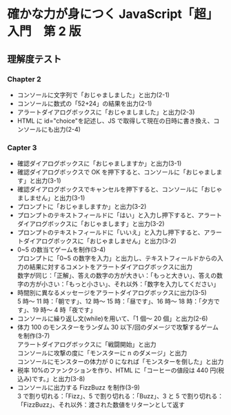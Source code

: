 # 確かな力が身につく JavaScript「超」入門　第 2 版

## 理解度テスト

### Chapter 2

- コンソールに文字列で「おじゃましました」と出力(2-1)
- コンソールに数式の「52+24」の結果を出力(2-1)
- アラートダイアログボックスに「おじゃましました」と出力(2-3)
- HTML に id="choice"を記述し、JS で取得して現在の日時に書き換え、コンソールにも出力(2-4)

### Capter 3

- 確認ダイアログボックスに「おじゃましますか」と出力(3-1)
- 確認ダイアログボックスで OK を押下すると、コンソールに「おじゃまします」と出力(3-1)
- 確認ダイアログボックスでキャンセルを押下すると、コンソールに「おじゃましません」と出力(3-1)
- プロンプトに「おじゃましますか」と出力(3-2)
- プロンプトのテキストフィールドに「はい」と入力し押下すると、アラートダイアログボックスに「おじゃまします」と出力(3-2)
- プロンプトのテキストフィールドに「いいえ」と入力し押下すると、アラートダイアログボックスに「おじゃましません」と出力(3-2)
- 0~5 の数当てゲームを制作(3-4)<br>
  プロンプトに「0~5 の数字を入力」と出力し、テキストフィールドからの入力の結果に対するコメントをアラートダイアログボックスに出力<br>
  数字が同じ：「正解」、答えの数字の方が大きい：「もっと大きい」、答えの数字の方が小さい：「もっと小さい」、それ以外：「数字を入力してください」
- 時間別に異なるメッセージをアラートダイアログボックスに出力(3-5)<br>
  5 時～ 11 時：「朝です」、12 時～ 15 時：「昼です」、16 時～ 18 時：「夕方です」、19 時～ 4 時「夜です」
- コンソールに繰り返し文(while)を用いて、「1 個～ 20 個」と出力(2-6)
- 体力 100 のモンスターをランダム 30 以下/回のダメージで攻撃するゲームを制作(3-7)<br>
  アラートダイアログボックスに「戦闘開始」と出力<br>
  コンソールに攻撃の度に「モンスターに n のダメージ」と出力<br>
  コンソールにモンスターの体力が 0 になれば「モンスターを倒した」と出力<br>
- 税率 10%のファンクションを作り、HTML に「コーヒーの値段は 440 円(税込み)です。」と出力(3-8)<br>
- コンソールに出力する FizzBuzz を制作(3-9)<br>
  3 で割り切れる：「Fizz」、5 で割り切れる：「Buzz」、3 と 5 で割り切れる：「FizzBuzz」、それ以外：渡された数値をリターンとして返す
